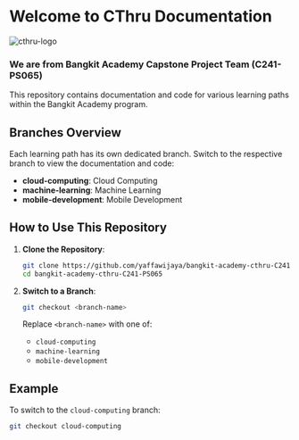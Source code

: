 # Welcome to CThru Documentation

![cthru-logo](https://github.com/yaffawijaya/bangkit-academy-cthru-C241-PS065/assets/109704982/531642dd-7e17-4c84-8de7-ffe34d602348)


### We are from Bangkit Academy Capstone Project Team (C241-PS065)

This repository contains documentation and code for various learning paths within the Bangkit Academy program.

## Branches Overview

Each learning path has its own dedicated branch. Switch to the respective branch to view the documentation and code:

- **cloud-computing**: Cloud Computing
- **machine-learning**: Machine Learning
- **mobile-development**: Mobile Development

## How to Use This Repository

1. **Clone the Repository**:
    ```bash
    git clone https://github.com/yaffawijaya/bangkit-academy-cthru-C241-PS065.git
    cd bangkit-academy-cthru-C241-PS065
    ```

2. **Switch to a Branch**:
    ```bash
    git checkout <branch-name>
    ```

    Replace `<branch-name>` with one of:
    - `cloud-computing`
    - `machine-learning`
    - `mobile-development`

## Example

To switch to the `cloud-computing` branch:
```bash
git checkout cloud-computing
